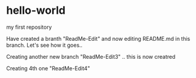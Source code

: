 # hello-world
my first repository

Have created a branth "ReadMe-Edit" and now editing README.md in this branch. 
Let's see how it goes..

Creating another new branch "ReadMe-Edit3" .. this is now creatred

Creating 4th one "ReadMe-Edit4"
